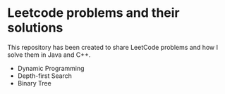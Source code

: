 # Leetcode problems and their solutions

This repository has been created to share LeetCode problems and how I solve them in Java and C++.

- Dynamic Programming
- Depth-first Search
- Binary Tree